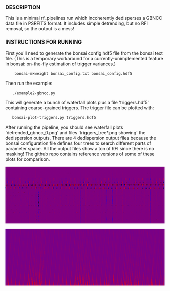 ### DESCRIPTION

This is a minimal rf_pipelines run which incoherently dedisperses a GBNCC data
file in PSRFITS format.  It includes simple detrending, but no RFI removal, 
so the output is a mess!


### INSTRUCTIONS FOR RUNNING

First you'll need to generate the bonsai config hdf5 file from the bonsai text file.
(This is a temporary workaround for a currently-unimplemented feature in bonsai: on-the-fly
estimation of trigger variances.)
```
    bonsai-mkweight bonsai_config.txt bonsai_config.hdf5
```
Then run the example:
```
   ./example2-gbncc.py
```
This will generate a bunch of waterfall plots plus a file 'triggers.hdf5' containing
coarse-grained triggers.  The trigger file can be plotted with:
```
   bonsai-plot-triggers.py triggers.hdf5
```
After running the pipeline, you should see waterfall plots 'detrended_gbncc_0.png' and files 
'triggers_tree*.png showing' the dedispersion outputs.  There are 4 dedispersion output
files because the bonsai configuration file defines four trees to search different parts of
parameter space.  All the output files show a ton of RFI since there is no masking!
The github repo contains reference versions of some of these plots for comparison.

![reference_detrended_gbncc_0.png](reference_detrended_gbncc_0.png)

![reference_triggers_tree0.png](reference_triggers_tree0.png)
